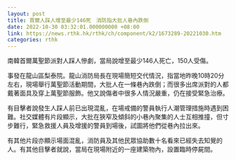 ```yaml
---
layout: post
title: 首爾人踩人增至最少146死　消防指大批人巷內跌倒
date: 2022-10-30 03:32:01.000000000 +08:00
link: https://news.rthk.hk/rthk/ch/component/k2/1673289-20221030.htm
categories: rthk
---
```


南韓首爾萬聖節派對人踩人慘劇，當局說增至最少146人死亡，150人受傷。

事發在龍山區梨泰院。龍山消防局長在現場簡短交代情況，指當地昨晚10時20分左右，現場舉行萬聖節活動期間，大批人在一條巷內跌倒；而很多出席派對的人都戴著面具及穿上萬聖節服飾。他又說傷者中很多人情況嚴重，仍在接受緊急治療。

有目擊者說發生人踩人前已出現混亂，在場戒備的警員執行人潮管理措施時遇到困難。社交媒體有片段顯示，大批在狹窄及傾斜的小巷內聚集的人士互相推撞，但寸步難行，緊急救援人員及增援的警員到場後，試圖將他們從巷內拉出來。

有其他片段亦顯示場面混亂，消防員及其他民眾協助數十名看來已經失去知覺的人。有其他目擊者就說，當局在現場附近的一座建築物內，設置臨時停屍間。
